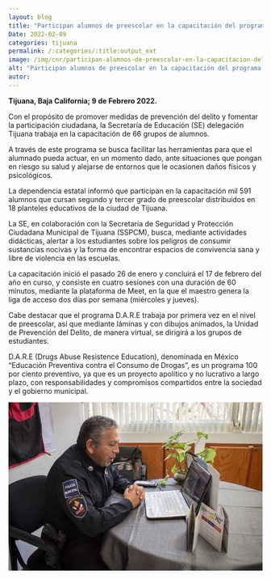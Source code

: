 ```yaml
---
layout: blog
title: "Participan alumnos de preescolar en la capacitación del programa D.A.R.E."
Date: 2022-02-09
categories: tijuana
permalink: /:categories/:title:output_ext
image: /img/cnr/participan-alumnos-de-preescolar-en-la-capacitacion-del-programa-dare.png
alt: "Participan alumnos de preescolar en la capacitación del programa D.A.R.E."
autor:
---
```


**Tijuana, Baja California; 9 de Febrero 2022.** 

Con el propósito de promover medidas de prevención del delito y fomentar la participación ciudadana, la Secretaría de Educación (SE) delegación Tijuana trabaja en la capacitación de 66 grupos de alumnos.

A través de este programa se busca facilitar las herramientas para que el alumnado pueda actuar, en un momento dado, ante situaciones que pongan en riesgo su salud y alejarse de entornos que le ocasionen daños físicos y psicológicos. 

La dependencia estatal informó que participan en la capacitación mil 591 alumnos que cursan segundo y tercer grado de preescolar distribuidos en 18 planteles educativos de la ciudad de Tijuana. 

La SE, en colaboración con la Secretaría de Seguridad y Protección Ciudadana Municipal de Tijuana (SSPCM), busca, mediante actividades didácticas, alertar a los estudiantes sobre los peligros de consumir sustancias nocivas y la forma de encontrar espacios de convivencia sana y libre de violencia en las escuelas. 

La capacitación inició el pasado 26 de enero y concluirá el 17 de febrero del año en curso, y consiste en cuatro sesiones con una duración de 60 minutos, mediante la plataforma de Meet, en la que el maestro genera la liga de acceso dos días por semana (miércoles y jueves).

Cabe destacar que el programa D.A.R.E trabaja por primera vez en el nivel de preescolar, así que mediante láminas y con dibujos animados, la Unidad de Prevención del Delito, de manera virtual, se dirigirá a los grupos de estudiantes. 

D.A.R.E (Drugs Abuse Resistence Education), denominada en México “Educación Preventiva contra el Consumo de Drogas”, es un programa 100 por ciento preventivo, ya que es un proyecto apolítico y no lucrativo a largo plazo, con responsabilidades y compromisos compartidos entre la sociedad y el gobierno municipal.

<div id="carouselExampleSlidesOnly" class="carousel slide" data-ride="carousel">
  <div class="carousel-inner">
    <div class="carousel-item active">
       <img class="d-block w-100" src="/img/cnr/participan-alumnos-de-preescolar-en-la-capacitacion-del-programa-dare.png" loading="lazy"  alt="Participan alumnos de preescolar en la capacitación del programa D.A.R.E.">
    </div>
  </div>
</div>
